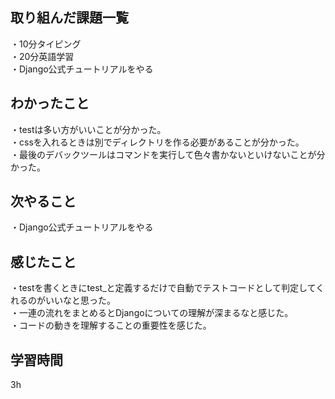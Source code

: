 ## 取り組んだ課題一覧
・10分タイピング
<br>・20分英語学習
<br>・Django公式チュートリアルをやる
## わかったこと
・testは多い方がいいことが分かった。
<br>・cssを入れるときは別でディレクトリを作る必要があることが分かった。
<br>・最後のデバックツールはコマンドを実行して色々書かないといけないことが分かった。
## 次やること
・Django公式チュートリアルをやる

## 感じたこと
・testを書くときにtest_と定義するだけで自動でテストコードとして判定してくれるのがいいなと思った。
<br>・一連の流れをまとめるとDjangoについての理解が深まるなと感じた。
<br>・コードの動きを理解することの重要性を感じた。
## 学習時間
3h
